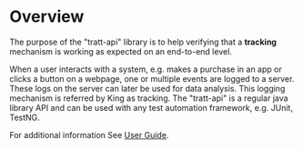 # Overview

The purpose of the "tratt-api" library is to help verifying that a **tracking** mechanism is working as expected on an end-to-end level.

When a user interacts with a system, e.g. makes a purchase in an app or clicks a button on a webpage, one or multiple events are logged to a server. These logs on the server can later be used for data analysis. This logging mechanism is referred by King as tracking. The "tratt-api" is a regular java library API and can be used with any test automation framework, e.g. JUnit, TestNG.

For additional information See [User Guide](../../wiki).
